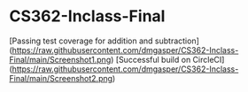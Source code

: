 # CS362-Inclass-Final

[Passing test coverage for addition and subtraction] (https://raw.githubusercontent.com/dmgasper/CS362-Inclass-Final/main/Screenshot1.png)
[Successful build on CircleCI] (https://raw.githubusercontent.com/dmgasper/CS362-Inclass-Final/main/Screenshot2.png)
